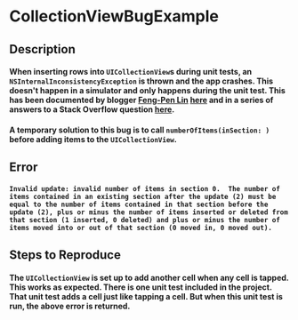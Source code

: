 # CollectionViewBugExample

## Description
#### When inserting rows into `UICollectionView`s during unit tests, an `NSInternalInconsistencyException` is thrown and the app crashes. This doesn't happen in a simulator and only happens during the unit test. This has been documented by blogger [Feng-Pen Lin](https://github.com/fangpenlin) [here](https://fangpenlin.com/posts/2016/04/29/uicollectionview-invalid-number-of-items-crash-issue/) and in a series of answers to a Stack Overflow question [here](https://stackoverflow.com/questions/19199985/invalid-update-invalid-number-of-items-on-uicollectionview).

#### A temporary solution to this bug is to call `numberOfItems(inSection: )` before adding items to the `UICollectionView`.

## Error
#### `Invalid update: invalid number of items in section 0.  The number of items contained in an existing section after the update (2) must be equal to the number of items contained in that section before the update (2), plus or minus the number of items inserted or deleted from that section (1 inserted, 0 deleted) and plus or minus the number of items moved into or out of that section (0 moved in, 0 moved out).`

## Steps to Reproduce

#### The  `UICollectionView` is set up to add another cell when any cell is tapped. This works as expected. There is one unit test included in the project. That unit test adds a cell just like tapping a cell. But when this unit test is run, the above error is returned.

